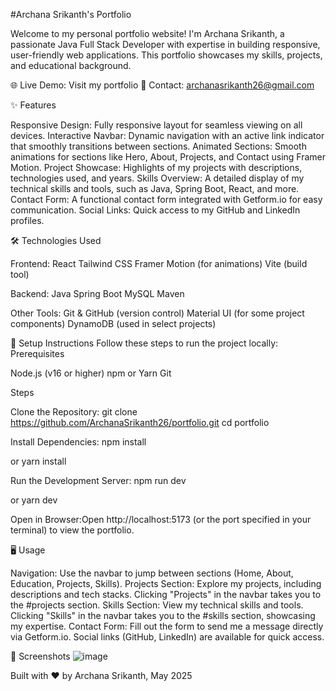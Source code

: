 #Archana Srikanth's Portfolio


Welcome to my personal portfolio website! I'm Archana Srikanth, a passionate Java Full Stack Developer with expertise in building responsive, user-friendly web applications. This portfolio showcases my skills, projects, and educational background.

🌐 Live Demo: Visit my portfolio 
📧 Contact: archanasrikanth26@gmail.com

✨ Features

Responsive Design: Fully responsive layout for seamless viewing on all devices.
Interactive Navbar: Dynamic navigation with an active link indicator that smoothly transitions between sections.
Animated Sections: Smooth animations for sections like Hero, About, Projects, and Contact using Framer Motion.
Project Showcase: Highlights of my projects with descriptions, technologies used, and years.
Skills Overview: A detailed display of my technical skills and tools, such as Java, Spring Boot, React, and more.
Contact Form: A functional contact form integrated with Getform.io for easy communication.
Social Links: Quick access to my GitHub and LinkedIn profiles.


🛠️ Technologies Used

Frontend:
React
Tailwind CSS
Framer Motion (for animations)
Vite (build tool)


Backend:
Java
Spring Boot
MySQL
Maven


Other Tools:
Git & GitHub (version control)
Material UI (for some project components)
DynamoDB (used in select projects)



🚀 Setup Instructions
Follow these steps to run the project locally:
Prerequisites

Node.js (v16 or higher)
npm or Yarn
Git

Steps

Clone the Repository:
git clone https://github.com/ArchanaSrikanth26/portfolio.git
cd portfolio


Install Dependencies:
npm install

or
yarn install


Run the Development Server:
npm run dev

or
yarn dev


Open in Browser:Open http://localhost:5173 (or the port specified in your terminal) to view the portfolio.



🖥️ Usage

Navigation: Use the navbar to jump between sections (Home, About, Education, Projects, Skills).
Projects Section: Explore my projects, including descriptions and tech stacks. Clicking "Projects" in the navbar takes you to the #projects section.
Skills Section: View my technical skills and tools. Clicking "Skills" in the navbar takes you to the #skills section, showcasing my expertise.
Contact Form: Fill out the form to send me a message directly via Getform.io. Social links (GitHub, LinkedIn) are available for quick access.


📸 Screenshots
![image](https://github.com/user-attachments/assets/c540f1cf-abd7-4353-836f-2291a4e356ff)




Built with ❤️ by Archana Srikanth, May 2025

